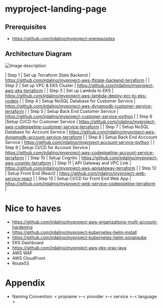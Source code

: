 # myproject-landing-page

## Prerequisites
- https://github.com/jrdalino/myproject-prerequisites

## Architecture Diagram
![Image description](https://github.com/jrdalino/myproject-landing-page/blob/master/public-cloud-architecture-diagram-AWS.png)


| Step 1 | Set up Terraform State Backend             | https://github.com/jrdalino/myproject-aws-tfstate-backend-terraform |
| Step 2 | Set up VPC & EKS Cluster                   | https://github.com/jrdalino/myproject-aws-eks-terraform |
| Step 3 | Set up Lambda to EKS                       | https://github.com/jrdalino/myproject-aws-lambda-deploy-ecr-to-eks-nodejs |
| Step 4 | Setup NoSQL Database for Customer Service  | https://github.com/jrdalino/myproject-aws-dynamodb-customer-service-terraform |
| Step 5 | Setup Back End Customer Service            | https://github.com/jrdalino/myproject-customer-service-python |
| Step 6 |Setup CI/CD for Customer Service            | https://github.com/jrdalino/myproject-aws-codepipeline-customer-service-terraform |
| Step 7 | Setup NoSQL Database for Account Service   | https://github.com/jrdalino/myproject-aws-dynamodb-account-service-terraform |
| Step 8 | Setup Back End Acccount Service            | https://github.com/jrdalino/myproject-account-service-python |
| Step 9 | Setup CI/CD for Account Service            | https://github.com/jrdalino/myproject-aws-codepipeline-account-service-terraform |
| Step 10 | Setup Cognito                             | https://github.com/jrdalino/myproject-aws-cognito-terraform |
| Step 11 | API Gateway and VPC Link                  | https://github.com/jrdalino/myproject-aws-apigateway-terraform |
| Step 12 | Setup Front End (React)                   | https://github.com/jrdalino/myproject-web-service-react |
| Step 13 | Setup CI/CD for Front End Web App         | https://github.com/jrdalino/myproject-web-service-codepipeline-terraform |

# Nice to haves
- https://github.com/jrdalino/myproject-aws-organizations-multi-account-hardening
- https://github.com/jrdalino/myproject-kubernetes-helm-install
- https://github.com/jrdalino/myproject-kubernetes-helm-sonarqube
- EKS Dashboard
- https://github.com/jrdalino/myproject-aws-eks-xray-java
- AWS WAF
- AWS CloudFront
- Route53

# Appendix
- Naming Convention: < projname >-< provider >-< service >-< language >
